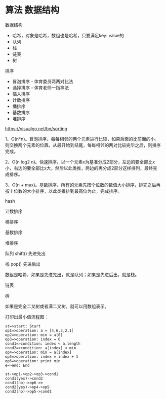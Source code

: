 # 算法 数据结构

数据结构

* 哈希，对象是哈希，数组也是哈希，只要满足key: value的
* 队列
* 栈
* 链表
* 树

排序

* 冒泡排序 - 体育委员两两对比法
* 选择排序 - 体育老师一指禅法
* 插入排序
* 计数排序
* 桶排序
* 基数排序
* 堆排序

https://visualgo.net/bn/sorting

1、O(n*n)。冒泡排序，每每相邻的两个元素进行比较，如果后面的比前面的小，则交换两个元素的位置。从最开始到结尾，每每相邻的两对比较完毕之后，则排序完成。

2、O(n log2 n)。快速排序，以一个元素x为基准分成2部分，左边的要全部比x小，右边的要全部比x大，然后以此类推，两边的再分成2部分这样排列，最终完成排序。

3、O(n + max)。基数排序，所有的元素先按个位数的数值大小排序，排完之后再按十位数的大小排序，以此类推排到最高位为止，完成排序。

hash

计数排序

桶排序

基数排序

堆排序

队列 shift() 先进先出

栈 pop() 先进后出

数组是哈希，如果是先进先出，就是队列；如果是先进后出，就是栈。

链表

树

如果是完全二叉树或者满二叉树，就可以用数组表示。

打印出最小值流程图：

```flow
st=>start: Start
op1=>operation: a = [4,6,3,2,1]
op2=>operation: min = a[0]
op3=>operation: index = 0
cond1=>condition: index < a.length
cond2=>condition: a[index] < min
op4=>operation: min = a[index]
op5=>operation: index = index + 1
op6=>operation: print min
e=>end: End

st->op1->op2->op3->cond1
cond1(yes)->cond2
cond1(no)->op6->e
cond2(yes)->op4->op5
cond2(no)->op5->cond1
```